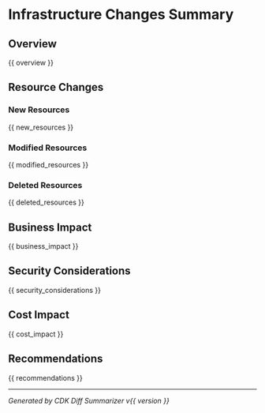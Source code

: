 # Infrastructure Changes Summary

## Overview
{{ overview }}

## Resource Changes

### New Resources
{{ new_resources }}

### Modified Resources
{{ modified_resources }}

### Deleted Resources
{{ deleted_resources }}

## Business Impact
{{ business_impact }}

## Security Considerations
{{ security_considerations }}

## Cost Impact
{{ cost_impact }}

## Recommendations
{{ recommendations }}

---
*Generated by CDK Diff Summarizer v{{ version }}* 